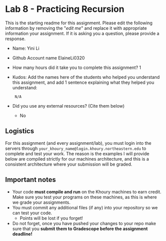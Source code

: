 # Lab 8 - Practicing Recursion

This is the starting readme for this assignment. Please edit the following information by removing the "_edit me_" and replace it with appropriate information your assignment. If it is asking you a question, please provide a response.

- Name: Yini Li
- Github Account name ElaineLi0320

- How many hours did it take you to complete this assignment? 1

- Kudos: Add the names here of the students who helped you understand this assignment, and add 1 sentence explaining what they helped you understand:

       N/A

- Did you use any external resources? (Cite them below)
  - No

## Logistics

For this assignment (and every assignment/lab), you must login into the servers through `your_khoury_name@login.khoury.northeastern.edu` to complete and test your work. The reason is the examples I will provide below are compiled strictly for our machines architecture, and this is a consistent architecture where your submission will be graded.

## Important notes

- Your code **must compile and run** on the Khoury machines to earn credit. Make sure you test your programs on these machines, as this is where we grade your assignments.
- You must commit any additional files (if any) into your repository so we can test your code.
  - Points will be lost if you forget!
- Do not forget, once you have pushed your changes to your repo make sure that you **submit them to Gradescope before the assignment deadline!**
